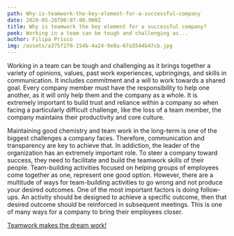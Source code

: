 ```yaml
---
path: Why-is-teamwork-the-key-element-for-a-successful-company
date: 2020-05-26T06:07:00.000Z
title: Why is teamwork the key element for a successful company?
peek: Working in a team can be tough and challenging as...
author: Filipa Prisco
img: /assets/a375f270-154b-4a24-9e8a-67a3544b47cb.jpg
---
```

Working in a team can be tough and challenging as it brings together a variety of opinions, values, past work experiences, upbringings, and skills in communication. It includes commitment and a will to work towards a shared goal. Every company member must have the responsibility to help one another, as it will only help them and the company as a whole. It is extremely important to build trust and reliance within a company so when facing a particularly difficult challenge, like the loss of a team member, the company maintains their productivity and core culture.

Maintaining good chemistry and team work in the long-term is one of the biggest challenges a company faces. Therefore, communication and transparency are key to achieve that. In addiction, the leader of the organization has an extremely important role. To steer a company toward success, they need to facilitate and build the teamwork skills of their people. Team-building activities focused on helping groups of employees come together as one, represent one good option. However, there are a multitude of ways for team-building activities to go wrong and not produce your desired outcomes. One of the most important factors is doing follow-ups. An activity should be designed to achieve a specific outcome, then that desired outcome should be reinforced in subsequent meetings. This is one of many ways for a company to bring their employees closer. 

[Teamwork makes the dream work!](https://simplify-lgp.tech/team)